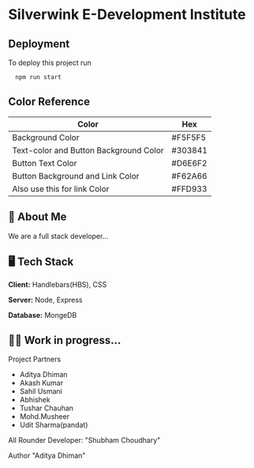 # Silverwink E-Development Institute

## Deployment

To deploy this project run

```bash
  npm run start
```

## Color Reference

| Color             | Hex                                                                |
| ----------------- | ------------------------------------------------------------------ |
| Background Color |  #F5F5F5 |
| Text-color and Button Background Color |  #303841 |
| Button Text Color |  #D6E6F2 |
| Button Background and Link Color |  #F62A66 |
| Also use this for link Color |  #FFD933 |


## 🚀 About Me
We are a full stack developer...

## 🖥️ Tech Stack

**Client:** Handlebars(HBS), CSS

**Server:** Node, Express

**Database:** MongeDB

## 👨‍💻 Work in progress...

Project Partners
- Aditya Dhiman
- Akash Kumar
- Sahil Usmani
- Abhishek
- Tushar Chauhan
- Mohd.Musheer
- Udit Sharma(pandat)


All Rounder Developer:  "Shubham Choudhary"

Author "Aditya Dhiman"

